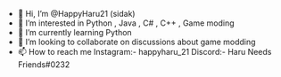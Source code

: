 - 👋 Hi, I’m @HappyHaru21 (sidak)
- 👀 I’m interested in Python , Java , C# , C++ , Game moding
- 🌱 I’m currently learning Python
- 💞️ I’m looking to collaborate on discussions about game modding
- 📫 How to reach me Instagram:- happyharu_21
                      Discord:- Haru Needs Friends#0232

<!---
HappyHaru21/HappyHaru21 is a ✨ special ✨ repository because its `README.md` (this file) appears on your GitHub profile.
You can click the Preview link to take a look at your changes.
--->
